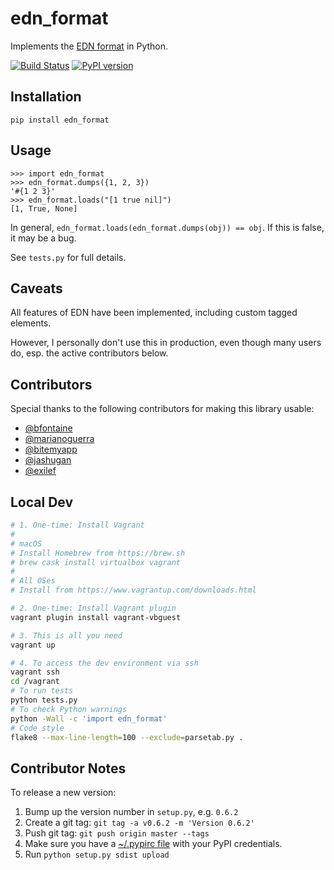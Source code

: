 # edn_format #

Implements the [EDN format](https://github.com/edn-format/edn) in Python.

[![Build Status](https://travis-ci.org/swaroopch/edn_format.svg?branch=master)](https://travis-ci.org/swaroopch/edn_format)
[![PyPI version](https://img.shields.io/pypi/v/edn_format.svg)](https://pypi.org/project/edn_format/)

## Installation ##

    pip install edn_format

## Usage ##

```pycon
>>> import edn_format
>>> edn_format.dumps({1, 2, 3})
'#{1 2 3}'
>>> edn_format.loads("[1 true nil]")
[1, True, None]
```


In general, `edn_format.loads(edn_format.dumps(obj)) == obj`. If this is
false, it may be a bug.

See `tests.py` for full details.

## Caveats ##

All features of EDN have been implemented, including custom tagged elements.

However, I personally don't use this in production, even though many users do, esp. the active contributors below.

## Contributors ##

Special thanks to the following contributors for making this library
usable:

- [@bfontaine](https://github.com/bfontaine)
- [@marianoguerra](https://github.com/marianoguerra)
- [@bitemyapp](https://github.com/bitemyapp)
- [@jashugan](https://github.com/jashugan)
- [@exilef](https://github.com/exilef)

## Local Dev ##

```bash
# 1. One-time: Install Vagrant
#
# macOS
# Install Homebrew from https://brew.sh
# brew cask install virtualbox vagrant
#
# All OSes
# Install from https://www.vagrantup.com/downloads.html

# 2. One-time: Install Vagrant plugin
vagrant plugin install vagrant-vbguest

# 3. This is all you need
vagrant up

# 4. To access the dev environment via ssh
vagrant ssh
cd /vagrant
# To run tests
python tests.py
# To check Python warnings
python -Wall -c 'import edn_format'
# Code style
flake8 --max-line-length=100 --exclude=parsetab.py .
```

## Contributor Notes ##

To release a new version:

1. Bump up the version number in `setup.py`, e.g. `0.6.2`
2. Create a git tag: `git tag -a v0.6.2 -m 'Version 0.6.2'`
3. Push git tag: `git push origin master --tags`
4. Make sure you have a [~/.pypirc file](http://docs.python.org/2/distutils/packageindex.html#pypirc) with your PyPI credentials.
5. Run `python setup.py sdist upload`
